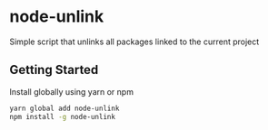 # node-unlink
Simple script that unlinks all packages linked to the current project

## Getting Started

Install globally using yarn or npm

```bash
yarn global add node-unlink
npm install -g node-unlink

